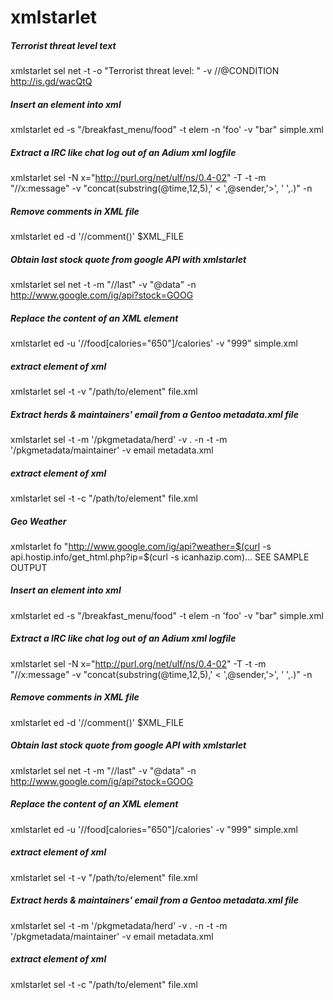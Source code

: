 # xmlstarlet

##### Terrorist threat level text

   xmlstarlet  sel net -t -o "Terrorist threat level: " -v //@CONDITION http://is.gd/wacQtQ

##### Insert an element into xml

   xmlstarlet  ed -s "/breakfast_menu/food" -t elem -n 'foo' -v "bar" simple.xml

##### Extract a IRC like chat log out of an Adium xml logfile

   xmlstarlet  sel -N x="http://purl.org/net/ulf/ns/0.4-02" -T -t -m "//x:message" -v "concat(substring(@time,12,5),' &lt; ',@sender,'&gt;', ' ',.)" -n

##### Remove comments in XML file

   xmlstarlet  ed -d '//comment()' $XML_FILE

##### Obtain last stock quote from google API with xmlstarlet

   xmlstarlet  sel net -t -m "//last" -v "@data" -n http://www.google.com/ig/api?stock=GOOG

##### Replace the content of an XML element

   xmlstarlet  ed -u '//food[calories="650"]/calories' -v "999" simple.xml

##### extract element of xml

   xmlstarlet  sel -t -v "/path/to/element" file.xml

##### Extract herds & maintainers' email from a Gentoo metadata.xml file

   xmlstarlet  sel -t -m '/pkgmetadata/herd' -v . -n -t -m '/pkgmetadata/maintainer' -v email metadata.xml

##### extract element of xml

   xmlstarlet  sel -t -c "/path/to/element" file.xml

##### Geo Weather

   xmlstarlet  fo "http://www.google.com/ig/api?weather=$(curl -s api.hostip.info/get_html.php?ip=$(curl -s icanhazip.com)... SEE SAMPLE OUTPUT

##### Insert an element into xml

   xmlstarlet  ed -s "/breakfast_menu/food" -t elem -n 'foo' -v "bar" simple.xml

##### Extract a IRC like chat log out of an Adium xml logfile

   xmlstarlet  sel -N x="http://purl.org/net/ulf/ns/0.4-02" -T -t -m "//x:message" -v "concat(substring(@time,12,5),' &lt; ',@sender,'&gt;', ' ',.)" -n

##### Remove comments in XML file

   xmlstarlet  ed -d '//comment()' $XML_FILE

##### Obtain last stock quote from google API with xmlstarlet

   xmlstarlet  sel net -t -m "//last" -v "@data" -n http://www.google.com/ig/api?stock=GOOG

##### Replace the content of an XML element

   xmlstarlet  ed -u '//food[calories="650"]/calories' -v "999" simple.xml

##### extract element of xml

   xmlstarlet  sel -t -v "/path/to/element" file.xml

##### Extract herds & maintainers' email from a Gentoo metadata.xml file

   xmlstarlet  sel -t -m '/pkgmetadata/herd' -v . -n -t -m '/pkgmetadata/maintainer' -v email metadata.xml

##### extract element of xml

   xmlstarlet  sel -t -c "/path/to/element" file.xml
